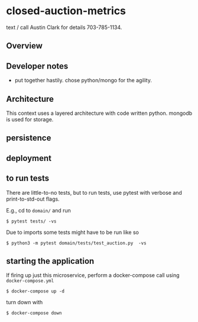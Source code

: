# closed-auction-metrics

text / call Austin Clark for details 703-785-1134.

## Overview

## Developer notes

* put together hastily. chose python/mongo for the agility.

## Architecture

This context uses a layered architecture with code written python. mongodb is used for storage.

## persistence

## deployment


## to run tests 

There are little-to-no tests, but to run tests, use pytest with verbose and print-to-std-out flags.

E.g., cd to `domain/` and run
```
$ pytest tests/ -vs
```

Due to imports some tests might have to be run like so

```
$ python3 -m pytest domain/tests/test_auction.py  -vs
```

## starting the application

If firing up just this microservice, perform a docker-compose call using `docker-compose.yml`
```
$ docker-compose up -d
```

turn down with
```
$ docker-compose down
```